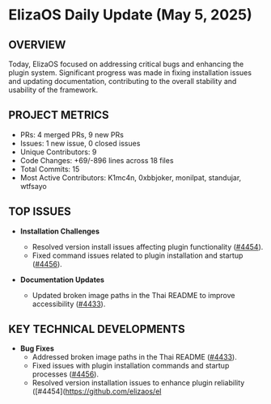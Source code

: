 # ElizaOS Daily Update (May 5, 2025)

## OVERVIEW 
Today, ElizaOS focused on addressing critical bugs and enhancing the plugin system. Significant progress was made in fixing installation issues and updating documentation, contributing to the overall stability and usability of the framework.

## PROJECT METRICS
- PRs: 4 merged PRs, 9 new PRs
- Issues: 1 new issue, 0 closed issues
- Unique Contributors: 9
- Code Changes: +69/-896 lines across 18 files
- Total Commits: 15
- Most Active Contributors: K1mc4n, 0xbbjoker, monilpat, standujar, wtfsayo

## TOP ISSUES
- **Installation Challenges**
  - Resolved version install issues affecting plugin functionality ([#4454](https://github.com/elizaos/eliza/pull/4454)).
  - Fixed command issues related to plugin installation and startup ([#4456](https://github.com/elizaos/eliza/pull/4456)).

- **Documentation Updates**
  - Updated broken image paths in the Thai README to improve accessibility ([#4433](https://github.com/elizaos/eliza/pull/4433)).

## KEY TECHNICAL DEVELOPMENTS
- **Bug Fixes**
  - Addressed broken image paths in the Thai README ([#4433](https://github.com/elizaos/eliza/pull/4433)).
  - Fixed issues with plugin installation commands and startup processes ([#4456](https://github.com/elizaos/eliza/pull/4456)).
  - Resolved version installation issues to enhance plugin reliability ([#4454](https://github.com/elizaos/el